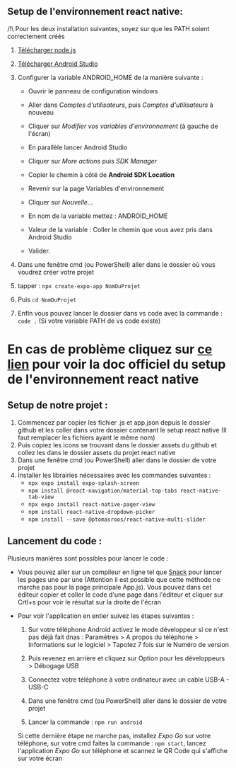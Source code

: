 ## Setup de l'environnement react native: 

/!\ Pour les deux installation suivantes, soyez sur que les PATH soient correctement créés
1. [Télécharger node.js](https://nodejs.org/en/download/)
2. [Télécharger Android Studio](https://developer.android.com/studio)

3. Configurer la variable ANDROID_HOME de la manière suivante :
    - Ouvrir le panneau de configuration windows
    - Aller dans *Comptes d'utilisateurs*, puis *Comptes d'utilisateurs* à nouveau 
    - Cliquer sur *Modifier vos variables d'environnement* (à gauche de l'écran)

    - En parallèle lancer Android Studio
    - Cliquer sur *More actions* puis *SDK Manager*
    - Copier le chemin à côté de **Android SDK Location**
    
    - Revenir sur la page Variables d'environnement
    - Cliquer sur *Nouvelle...* 
    - En nom de la variable mettez : ANDROID_HOME
    - Valeur de la variable : Coller le chemin que vous avez pris dans Android Studio
    - Valider.

4. Dans une fenêtre cmd (ou PowerShell) aller dans le dossier où vous voudrez créer votre projet
5. tapper : `npx create-expo-app NomDuProjet`
6. Puis `cd NomDuProjet`
7. Enfin vous pouvez lancer le dossier dans vs code avec la commande : `code .` (Si votre variable PATH de vs code existe)

# En cas de problème cliquez sur [ce lien](https://reactnative.dev/docs/environment-setup) pour voir la doc officiel du setup de l'environnement react native

## Setup de notre projet :

1. Commencez par copier les fichier .js et app.json depuis le dossier github et les coller dans votre dossier contenant le setup react native (Il faut remplacer les fichiers ayant le même nom)
2. Puis copiez les icons se trouvant dans le dossier assets du github et collez les dans le dossier assets du projet react native
3. Dans une fenêtre cmd (ou PowerShell) aller dans le dossier de votre projet
4. Installer les librairies nécessaires avec les commandes suivantes : 
    - `npx expo install expo-splash-screen`
    - `npm install @react-navigation/material-top-tabs react-native-tab-view`
    - `npx expo install react-native-pager-view`
    - `npm install react-native-dropdown-picker`
    - `npm install --save @ptomasroos/react-native-multi-slider`

## Lancement du code : 

Plusieurs manières sont possibles pour lancer le code : 
- Vous pouvez aller sur un compileur en ligne tel que [Snack](https://snack.expo.dev/) pour lancer les pages une par une (Attention il est possible que cette méthode ne marche pas pour la page principale App.js). Vous pouvez dans cet éditeur copier et coller le code d'une page dans l'éditeur et cliquer sur Crtl+s pour voir le résultat sur la droite de l'écran

- Pour voir l'application en entier suivez les étapes suivantes : 
    1. Sur votre téléphone Android activez le mode développeur si ce n'est pas déjà fait dnas : Paramètres > A propos du téléphone > Informations sur le logiciel > Tapotez 7 fois sur le Numéro de version
    2. Puis revenez en arrière et cliquez sur Option pour les développeurs > Débogage USB

    3. Connectez votre téléphone à votre ordinateur avec un cable USB-A - USB-C
    4. Dans une fenêtre cmd (ou PowerShell) aller dans le dossier de votre projet
    5. Lancer la commande : `npm run android`

    Si cette dernière étape ne marche pas, installez *Expo Go* sur votre téléphone, sur votre cmd faites la commande : `npm start`, lancez l'application *Expo Go* sur téléphone et scannez le QR Code qui s'affiche sur votre écran






